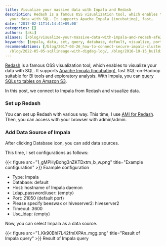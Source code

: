 ```yaml
---
title: Visualize your massive data with Impala and Redash
description: Redash is a famous OSS visualization tool, which enables to visualize
  your data with SQL. It supports Apache Impala (incubating), fast…
date: '2017-02-11T14:14:44+09:00'
categories: []
authors: [aki]
aliases: [/blog/visualize-your-massive-data-with-impala-and-redash-afe31133c644, /blog/afe31133c644]
keywords: [impala, data, set, query, database, default, visualize, port, add, time]
recommendations: [/blog/2017-03-26_how-to-connect-secure-impala-cluster-from-rstudio-on-macos-with-implyr-213c6536e4c7/,
  /blog/2022-05-05-sqllineage-with-digdag-log/, /blog/2016-10-15_building-predictive-model-with-ibis--impala-and-scikit-learn-356b41f404e0/]
---
```


[Redash](https://redash.io/) is a famous OSS visualization tool, which enables to visualize your data with SQL. It supports [Apache Impala (incubating)](http://impala.apache.org/), fast SQL-on-Hadoop suitable for BI tools and exploratory analysis. With Impala, you can [query SQLs to tables on Amazon S3](http://blog.cloudera.com/blog/2016/08/analytics-and-bi-on-amazon-s3-with-apache-impala-incubating/).

In this post, we connect to Impala from Redash and visualize data.

### Set up Redash

You can set up Redash with various way. This time, I use [AMI for Redash](https://redash.io/help-onpremise/setup/setting-up-redash-instance.html#create-an-instance). Then, you can access with your browser with admin/admin.

### Add Data Source of Impala

After clicking Database icon, you can add data sources.

This time, I set configurations as follows:

{{< figure src="1_gMPHyBohg3nZKTDxtm_b_w.png" title="Example configuration" >}}
Example configuration

*   Type: Impala
*   Database: default
*   Host: hostname of Impala daemon
*   Ldap\_password/user: (empty)
*   Port: 21050 (default port)
*   Please specify beeswax or hiveserver2: hiveserver2
*   Timeout: 3600
*   Use\_ldap: (empty)

Now, you can select Impala as a data source.

{{< figure src="1_Kk90BhI7L42fmIXPAn_mgg.png" title="Result of Impala query" >}}
Result of Impala query
